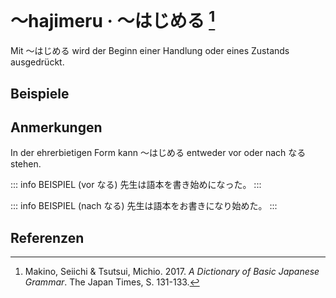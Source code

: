 ---
---

<script setup>
import Example from "../components/Example.vue"
</script>

# 〜hajimeru · 〜はじめる [^1]

Mit 〜はじめる wird der Beginn einer Handlung oder eines Zustands ausgedrückt.

## Beispiele

<Example jp="明日からレポートを書き始める。" de="Morgen fange ich an, den Bericht zu schreiben." />
<Example jp="私は八月から源氏物語を読み始めました。" de="Ich habe im August Angefangen, das Genji Monogatari zu lesen." />

## Anmerkungen

In der ehrerbietigen Form kann 〜はじめる entweder vor oder nach なる stehen.

::: info BEISPIEL (vor なる)
先生は語本を書き始めになった。
:::

::: info BEISPIEL (nach なる)
先生は語本をお書きになり始めた。
:::

## Referenzen

[^1]: Makino, Seiichi & Tsutsui, Michio. 2017. *A Dictionary of Basic Japanese Grammar*. The Japan Times, S. 131-133.

